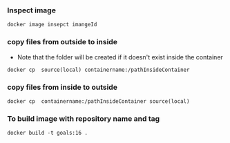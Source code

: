 ### Inspect image
```docker
docker image insepct imangeId
```

### copy files from outside to inside
* Note that the folder will be created if it doesn't exist inside the container
```docker
docker cp  source(local) containername:/pathInsideContainer 
```

### copy files from inside to outside
```docker
docker cp  containername:/pathInsideContainer source(local)
```


### To build image with repository name and tag 
``` docker
docker build -t goals:16 .
```